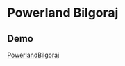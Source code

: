 # Powerland Bilgoraj

<!-- ## About project
About project -->
## Demo
[PowerlandBilgoraj](https://olaf-tarkowski.github.io/powerlandbilgoraj-react/#/)

